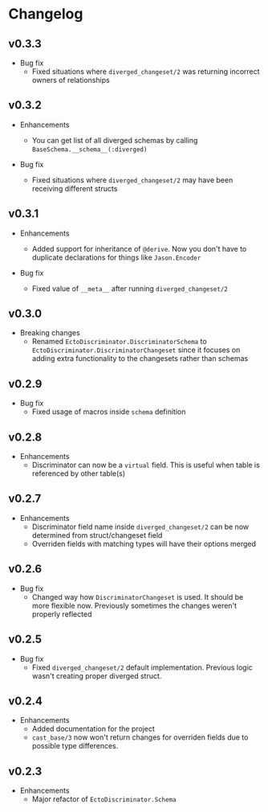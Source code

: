 # Changelog
## v0.3.3
    
* Bug fix
    * Fixed situations where `diverged_changeset/2` was returning incorrect owners of relationships

## v0.3.2

* Enhancements
    * You can get list of all diverged schemas by calling `BaseSchema.__schema__(:diverged)`
    
* Bug fix
    * Fixed situations where `diverged_changeset/2` may have been receiving different structs

## v0.3.1

* Enhancements
    * Added support for inheritance of `@derive`. Now you don't have to duplicate declarations for things like `Jason.Encoder`
    
* Bug fix
    * Fixed value of `__meta__` after running `diverged_changeset/2`

## v0.3.0

* Breaking changes
    * Renamed `EctoDiscriminator.DiscriminatorSchema` to `EctoDiscriminator.DiscriminatorChangeset` since it focuses on
      adding extra functionality to the changesets rather than schemas

## v0.2.9

* Bug fix
    * Fixed usage of macros inside `schema` definition

## v0.2.8

* Enhancements
    * Discriminator can now be a `virtual` field. This is useful when table is referenced by other table(s)

## v0.2.7

* Enhancements
    * Discriminator field name inside `diverged_changeset/2` can be now determined from struct/changeset field
    * Overriden fields with matching types will have their options merged

## v0.2.6

* Bug fix
    * Changed way how `DiscriminatorChangeset` is used. It should be more flexible now. Previously sometimes the changes
      weren't properly reflected

## v0.2.5

* Bug fix
    * Fixed `diverged_changeset/2` default implementation. Previous logic wasn't creating proper diverged struct.

## v0.2.4

* Enhancements
    * Added documentation for the project
    * `cast_base/3` now won't return changes for overriden fields due to possible type differences.

## v0.2.3

* Enhancements
    * Major refactor of `EctoDiscriminator.Schema`